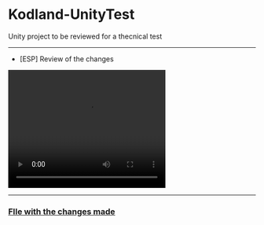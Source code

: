 # Kodland-UnityTest
 Unity project to be reviewed for a thecnical test

---

- [ESP] Review of the changes

<video src="ChangesReview.mp4" width="320" height="240" controls></video>

---

### [FIle with the changes made](/ChangesMade%20.md)
